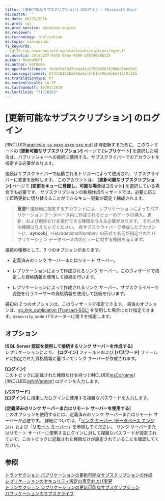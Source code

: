 ```yaml
---
title: '[更新可能なサブスクリプション] のログイン | Microsoft Docs'
ms.custom: ''
ms.date: 08/25/2016
ms.prod: sql
ms.prod_service: database-engine
ms.reviewer: ''
ms.technology: replication
ms.topic: conceptual
f1_keywords:
- sql13.rep.newsubwizard.updatablesubscriptionslogin.f1
ms.assetid: 301ea227-0455-40ba-9009-d38f8676b325
author: MashaMSFT
ms.author: mathoma
ms.openlocfilehash: 3bdb3585647e64ad1a175900263628b607eb0041
ms.sourcegitcommit: 8732161f26a93de3aa1fb13495e8a6a71519c155
ms.translationtype: HT
ms.contentlocale: ja-JP
ms.lasthandoff: 10/01/2019
ms.locfileid: "71710363"
---
```

# <a name="login-for-updatable-subscriptions"></a>[更新可能なサブスクリプション] のログイン
[!INCLUDE[appliesto-ss-xxxx-xxxx-xxx-md](../../includes/appliesto-ss-xxxx-xxxx-xxx-md.md)]
  即時更新するために、このウィザードの **[更新可能なサブスクリプション]** ページで **[レプリケート]** を選択した場合は、パブリッシャーへの接続に使用する、サブスクライバーでのアカウントを指定する必要があります。 
  
 接続はサブスクライバーで起動されるトリガーによって使用され、サブスクライバーに変更を反映します。 このアカウントは、 **[更新可能なサブスクリプション]** ページで **[変更をキューに登録し、可能な場合はコミット]** を選択している場合でも必要です。 サブスクリプションの新規作成ウィザードでは、必要に応じて即時更新に切り替えることができるキュー更新が既定で構成されます。  
  
> **重要!!** 接続用に指定するアカウントには、レプリケーションによってパブリケーション データベース内に作成されるビューのデータの挿入、更新、および削除だけを実行できる権限を与える必要があります。 それ以外の権限は与えないでください。 各サブスクライバーで構成したアカウントに、**syncobj_** _\<HexadecimalNumber>_ の形式で名前が指定されたパブリケーション データベース内のビューに対する権限を与えます。  
  
 接続の種類として、3 つのオプションがあります。  
  
-   定義済みのリンク サーバーまたはリモート サーバー。  
  
-   レプリケーションによって作成されるリンク サーバー。このウィザードで指定した資格情報を使用して接続を行います。  
  
-   レプリケーションによって作成されるリンク サーバー。サブスクライバーで変更を行うユーザーの資格情報を使用して接続を行います。  
  
 最初の 2 つのオプションは、このウィザードで指定できます。 最後のオプションは、[sp_link_publication &#40;Transact-SQL&#41;](../../relational-databases/system-stored-procedures/sp-link-publication-transact-sql.md) を使用した場合にだけ指定できます。`@security_mode` パラメーターに値 **1** を指定します。  
  
## <a name="options"></a>オプション  
 **[SQL Server 認証を使用して接続するリンク サーバーを作成する]**  
 レプリケーションにより、 **[ログイン]** フィールドおよび **[パスワード]** フィールドに指定された資格情報に基づいてリンク サーバーが作成されます。  
  
 **[ログイン]**  
 このトピックに記載された権限だけを持つ [!INCLUDE[msCoName](../../includes/msconame-md.md)] [!INCLUDE[ssNoVersion](../../includes/ssnoversion-md.md)] ログインを入力します。  
  
 **[パスワード]**  
 **[ログイン]** に指定したログインに使用する複雑なパスワードを入力します。  
    
 **[定義済みのリンク サーバーまたはリモート サーバーを使用する]**  
 このオプションを使用するには、定義済みのリンク サーバーまたはリモート サーバーが必要です。 詳細については、「[リンク サーバー &#40;データベース エンジン&#41;](../../relational-databases/linked-servers/linked-servers-database-engine.md)」および「[リモート サーバー](../../database-engine/configure-windows/remote-servers.md)」を参照してください。 リンク サーバーまたはリモート サーバーに使用するログインに対して複雑なパスワードが設定されていて、このトピックに記載された権限だけが設定されていることを確認してください。  
  
## <a name="see-also"></a>参照  
 [トランザクション パブリケーションの更新可能なサブスクリプションの作成](publish/create-an-updatable-subscription-to-a-transactional-publication.md)   
 [レプリケーションのセキュリティ設定の表示および変更](../../relational-databases/replication/security/view-and-modify-replication-security-settings.md)   
 [トランザクション レプリケーションの更新可能なサブスクリプション](../../relational-databases/replication/transactional/updatable-subscriptions-for-transactional-replication.md)   
 [パブリケーションのサブスクライブ](../../relational-databases/replication/subscribe-to-publications.md)  
  
  
